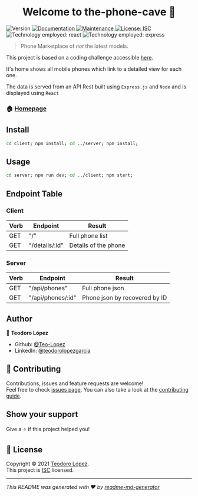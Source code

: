 # <h1 align="center">Welcome to the-phone-cave 👋</h1>
<p>
  <img alt="Version" src="https://img.shields.io/badge/version-1.0.0-blue.svg?cacheSeconds=2592000" />
  <a href="https://github.com/Teo-Lopez/reto_web#readme" target="_blank">
    <img alt="Documentation" src="https://img.shields.io/badge/documentation-yes-brightgreen.svg" />
  </a>
  <a href="https://github.com/Teo-Lopez/reto_web/graphs/commit-activity" target="_blank">
    <img alt="Maintenance" src="https://img.shields.io/badge/Maintained%3F-no-inactive.svg" />
  </a>
  <a href="https://github.com/Teo-Lopez/reto_web/blob/master/LICENSE" target="_blank">
    <img alt="License: ISC" src="https://img.shields.io/github/license/Teo-Lopez/the-phone-cave" />
  </a>
  <img alt="Technology employed: react" src="https://img.shields.io/badge/react-17.0.1-blue"/>
  <img alt="Technology employed: express" src="https://img.shields.io/badge/express-4.17.1-blue"/>
</p>

> Phone Marketplace of _not_ the latest models.

This project is based on a coding challenge accessible  <a href="https://github.com/VictorRodriguezIronhack/reto_web">here</a>.

It's home shows all mobile phones which link to a detailed view for each one.

The data is served from an API Rest built using <code>Express.js</code> and <code>Node</code> and is displayed using <code>React</code>

### 🏠 [Homepage](https://github.com/Teo-Lopez/reto_web#readme)

## Install

```sh
cd client; npm install; cd ../server; npm install;
```

## Usage

```sh
cd server; npm run dev; cd ../client; npm start;
```

## Endpoint Table

### Client
Verb | Endpoint | Result
------------ | ------------- | -------------
GET | "/" | Full phone list
GET | "/details/:id" | Details of the phone

### Server

Verb | Endpoint | Result
------------ | ------------- | -------------
GET | "/api/phones" | Full phone json
GET | "/api/phones/:id" | Phone json by recovered by ID

## Author

👤 **Teodoro López**

- Github: [@Teo-Lopez](https://github.com/Teo-Lopez)
- LinkedIn: [@teodorolopezgarcia](https://linkedin.com/in/teodorolopezgarcia)

## 🤝 Contributing

Contributions, issues and feature requests are welcome!<br />Feel free to check [issues page](https://github.com/Teo-Lopez/reto_web/issues). You can also take a look at the [contributing guide](https://github.com/Teo-Lopez/reto_web/blob/master/CONTRIBUTING.md).

## Show your support

Give a ⭐️ if this project helped you!

## 📝 License

Copyright © 2021 [Teodoro López](https://github.com/Teo-Lopez).<br />
This project is [ISC](https://github.com/Teo-Lopez/reto_web/blob/master/LICENSE) licensed.

---

_This README was generated with ❤️ by [readme-md-generator](https://github.com/kefranabg/readme-md-generator)_
